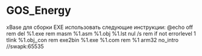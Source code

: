 # GOS_Energy
xBase
для сборки EXE использовать следующие инструкции:
@echo off
rem del %1.exe
rem masm %1.asm %1.obj %1.lst nul /s
rem if not errorlevel 1 tlink %1.obj,,con
rem exe2bin %1.exe %1.com
rem %1
arm32 no_intro //swapk:65535

